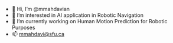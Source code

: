 - 👋 Hi, I’m @mmahdavian
- 👀 I’m interested in AI application in Robotic Navigation
- 🌱 I’m currently working on Human Motion Prediction for Robotic Purposes
- 📫 mmahdavi@sfu.ca

<!---
mmahdavian/mmahdavian is a ✨ special ✨ repository because its `README.md` (this file) appears on your GitHub profile.
You can click the Preview link to take a look at your changes.
--->
